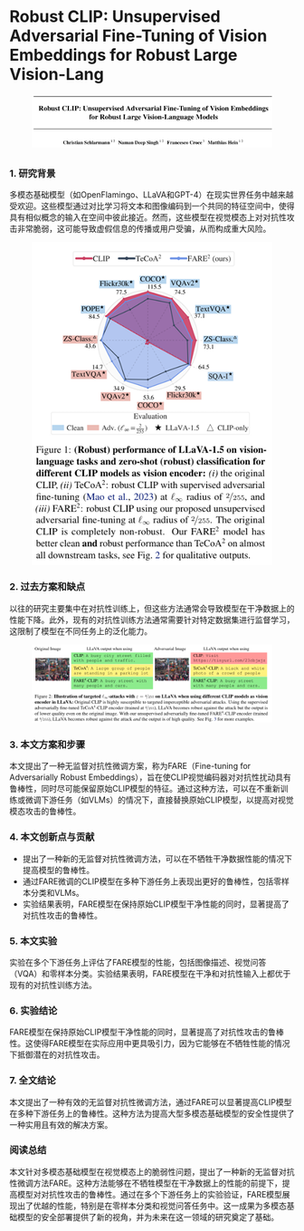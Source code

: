 # Robust CLIP: Unsupervised Adversarial Fine-Tuning of Vision Embeddings  for Robust Large Vision-Lang

<figure><img src="../.gitbook/assets/image (8) (1) (1) (1) (1) (1) (1) (1) (1) (1) (1) (1) (1) (1) (1) (1) (1) (1) (1) (1) (1) (1) (1) (1) (1) (1) (1) (1) (1) (1) (1) (1) (1) (1) (1) (1) (1) (1).png" alt=""><figcaption></figcaption></figure>

##

### 1. 研究背景

多模态基础模型（如OpenFlamingo、LLaVA和GPT-4）在现实世界任务中越来越受欢迎。这些模型通过对比学习将文本和图像编码到一个共同的特征空间中，使得具有相似概念的输入在空间中彼此接近。然而，这些模型在视觉模态上对对抗性攻击非常脆弱，这可能导致虚假信息的传播或用户受骗，从而构成重大风险。

<figure><img src="../.gitbook/assets/image (9) (1) (1) (1) (1) (1) (1) (1) (1) (1) (1) (1) (1) (1) (1) (1) (1) (1) (1) (1) (1) (1) (1) (1) (1) (1) (1) (1) (1) (1) (1).png" alt=""><figcaption></figcaption></figure>

### 2. 过去方案和缺点

以往的研究主要集中在对抗性训练上，但这些方法通常会导致模型在干净数据上的性能下降。此外，现有的对抗性训练方法通常需要针对特定数据集进行监督学习，这限制了模型在不同任务上的泛化能力。

<figure><img src="../.gitbook/assets/image (10) (1) (1) (1) (1) (1) (1) (1) (1) (1) (1) (1) (1) (1) (1) (1) (1) (1) (1) (1) (1) (1) (1) (1) (1) (1) (1).png" alt=""><figcaption></figcaption></figure>

### 3. 本文方案和步骤

本文提出了一种无监督对抗性微调方案，称为FARE（Fine-tuning for Adversarially Robust Embeddings），旨在使CLIP视觉编码器对对抗性扰动具有鲁棒性，同时尽可能保留原始CLIP模型的特征。通过这种方法，可以在不重新训练或微调下游任务（如VLMs）的情况下，直接替换原始CLIP模型，以提高对视觉模态攻击的鲁棒性。

### 4. 本文创新点与贡献

* 提出了一种新的无监督对抗性微调方法，可以在不牺牲干净数据性能的情况下提高模型的鲁棒性。
* 通过FARE微调的CLIP模型在多种下游任务上表现出更好的鲁棒性，包括零样本分类和VLMs。
* 实验结果表明，FARE模型在保持原始CLIP模型干净性能的同时，显著提高了对抗性攻击的鲁棒性。



### 5. 本文实验

实验在多个下游任务上评估了FARE模型的性能，包括图像描述、视觉问答（VQA）和零样本分类。实验结果表明，FARE模型在干净和对抗性输入上都优于现有的对抗性训练方法。

### 6. 实验结论

FARE模型在保持原始CLIP模型干净性能的同时，显著提高了对抗性攻击的鲁棒性。这使得FARE模型在实际应用中更具吸引力，因为它能够在不牺牲性能的情况下抵御潜在的对抗性攻击。

### 7. 全文结论

本文提出了一种有效的无监督对抗性微调方法，通过FARE可以显著提高CLIP模型在多种下游任务上的鲁棒性。这种方法为提高大型多模态基础模型的安全性提供了一种实用且有效的解决方案。

### 阅读总结

本文针对多模态基础模型在视觉模态上的脆弱性问题，提出了一种新的无监督对抗性微调方法FARE。这种方法能够在不牺牲模型在干净数据上的性能的前提下，提高模型对对抗性攻击的鲁棒性。通过在多个下游任务上的实验验证，FARE模型展现出了优越的性能，特别是在零样本分类和视觉问答任务中。这一成果为多模态基础模型的安全部署提供了新的视角，并为未来在这一领域的研究奠定了基础。
